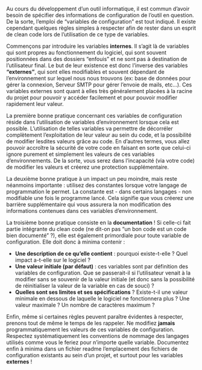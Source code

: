 Au cours du développement d’un outil informatique, il est commun d’avoir besoin de spécifier des informations de configuration de l’outil en question. De la sorte, l’emploi de “variables de configuration” est tout indiqué. Il existe cependant quelques règles simples à respecter afin de rester dans un esprit de clean code lors de l’utilisation de ce type de variables.

Commençons par introduire les variables **internes**. Il s’agit là de variables qui sont propres au fonctionnement du logiciel, qui sont souvent positionnées dans des dossiers “enfouis” et ne sont pas à destination de l’utilisateur final. Le but de leur existence est donc l’inverse des variables **“externes”**, qui sont elles modifiables et souvent dépendant de l’environnement sur lequel nous nous trouvons (ex: base de données pour gérer la connexion, Serveur SMTP pour gérer l’envoie de mails, etc…). Ces variables externes sont quant à elles très généralement placées à la racine du projet pour pouvoir y accéder facilement et pour pouvoir modifier rapidement leur valeur.

La première bonne pratique concernant ces variables de configuration réside dans l’utilisation de variables d’environnement lorsque cela est possible. L’utilisation de telles variables va permettre de décorréler complètement l’exploitation de leur valeur au sein du code, et la possibilité de modifier lesdites valeurs grâce au code. En d’autres termes, vous allez pouvoir accroître la sécurité de votre code en faisant en sorte que celui-ci ignore purement et simplement les valeurs de ces variables d’environnements. De la sorte, vous serez dans l’incapacité (via votre code) de modifier les valeurs et créerez une protection supplémentaire.

La deuxième bonne pratique à un impact un peu moindre, mais reste néanmoins importante : utilisez des constantes lorsque votre langage de programmation le permet. La constante est - dans certains langages - non modifiable une fois le programme lancé. Cela signifie que vous créerez une barrière supplémentaire qui vous assurera la non modification des informations contenues dans ces variables d’environnement.

La troisième bonne pratique consiste en la **documentation** ! Si celle-ci fait partie intégrante du clean code (ne dit-on pas “un bon code est un code bien documenté” ?), elle est également primordiale pour toute variable de configuration. Elle doit donc à minima contenir : 

- **Une description de ce qu’elle contient** : pourquoi existe-t-elle ? Quel impact a-t-elle sur le logiciel ?
- **Une valeur initiale (par défaut)** : ces variables sont par définition des variables de configuration. Que se passerait-il si l’utilisateur venait à la modifier sans se souvenir de la valeur initiale (et donc sans la possibilité de réinitialiser la valeur de la variable en cas de souci) ?
- **Quelles sont ses limites et ses spécifications** ? Existe-t-il une valeur minimale en dessous de laquelle le logiciel ne fonctionnera plus ? Une valeur maximale ? Un nombre de caractères maximum ?

Enfin, même si certaines règles peuvent paraître évidentes à respecter, prenons tout de même le temps de les rappeler. Ne modifiez **jamais** programmatiquement les valeurs de ces variables de configuration. Respectez systématiquement les conventions de nommage des langages utilisés comme vous le feriez pour n’importe quelle variable. Documentez enfin à minima dans un fichier readme l’emplacement des fichiers de configuration existants au sein d’un projet, et surtout pour les variables **externes** !
